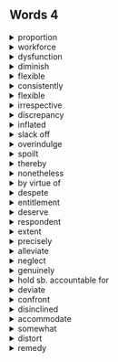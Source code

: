 ## Words 4

<details>
    <summary>proportion</summary>
    n.比例
</details>

<details>
    <summary>workforce</summary>
    n.劳动力，员工
</details>

<details>
    <summary>dysfunction</summary>
    n.关系失衡，机能失调
</details>

<details>
    <summary>diminish</summary>
    v.减弱
</details>

<details>
    <summary>flexible</summary>
    adj.柔韧的，灵活的
</details>

<details>
    <summary>consistently</summary>
    adv.一贯地，坚持地
</details>

<details>
    <summary>flexible</summary>
    adj.柔韧的，灵活的
</details>

<details>
    <summary>irrespective</summary>
    adj.不考虑，不管，无关的
</details>

<details>
    <summary>discrepancy</summary>
    n.差异，不符合
</details>

<details>
    <summary>inflated</summary>
    adj.夸张的，言过其实的
</details>

<details>
    <summary>slack off</summary>
    懈怠，松懈
</details>

<details>
    <summary>overindulge</summary>
    v.过于纵容
</details>

<details>
    <summary>spoilt</summary>
    adj.宠坏的
</details>

<details>
    <summary>thereby</summary>
    adv.由此，从而
</details>

<details>
    <summary>nonetheless</summary>
    adv.虽然如此，但是
</details>

<details>
    <summary>by virtue of</summary>
    由于，因为，凭借
</details>

<details>
    <summary>despete</summary>
    adv.尽管
</details>

<details>
    <summary>entitlement</summary>
    n.权利，资格
</details>

<details>
    <summary>deserve</summary>
    v.值得
</details>

<details>
    <summary>respondent</summary>
    n.被调查对象
</details>

<details>
    <summary>extent</summary>
    n.程度，大小，范围
</details>

<details>
    <summary>precisely</summary>
    adv.正是，确实
</details>

<details>
    <summary>alleviate</summary>
    v.减轻，缓和
</details>

<details>
    <summary>neglect</summary>
    v.疏忽，忽视
</details>

<details>
    <summary>genuinely</summary>
    adv.真正的
</details>

<details>
    <summary>hold sb. accountable for</summary>
    认为……应该为……负责
</details>

<details>
    <summary>deviate</summary>
    v.偏离，背离
</details>

<details>
    <summary>confront</summary>
    v.面对，遭遇
</details>

<details>
    <summary>disinclined</summary>
    adj.不情愿
</details>

<details>
    <summary>accommodate</summary>
    v.迎合，迁就
</details>

<details>
    <summary>somewhat</summary>
    adv.稍微
</details>

<details>
    <summary>distort</summary>
    v.歪曲
</details>

<details>
    <summary>remedy</summary>
    n.处理方法
</details>